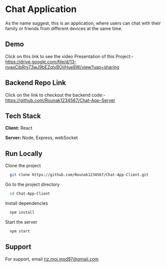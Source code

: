 # Chat Application

As the name suggest, this is an application, where users can chat with their family or friends from different devices at the same time.


## Demo

Click on this link to see the video Presentation of this Project:- https://drive.google.com/file/d/13-nyasCibRnj73wJ9bEZqlyBOiiHue8W/view?usp=sharing

## Backend Repo Link
Click on the link to checkout the backend code:- https://github.com/Rounak1234567/Chat-App-Server


## Tech Stack

**Client:** React

**Server:** Node, Express, webSocket

## Run Locally

Clone the project

```bash
  git clone https://github.com/Rounak1234567/Chat-App-Client.git
```

Go to the project directory

```bash
  cd Chat-App-Client
```

Install dependencies

```bash
  npm install
```

Start the server

```bash
  npm start
```



## Support

For support, email riz.moj.msd97@gmail.com
